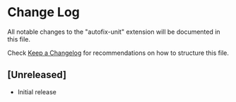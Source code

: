 # Change Log

All notable changes to the "autofix-unit" extension will be documented in this file.

Check [Keep a Changelog](http://keepachangelog.com/) for recommendations on how to structure this file.

## [Unreleased]

- Initial release